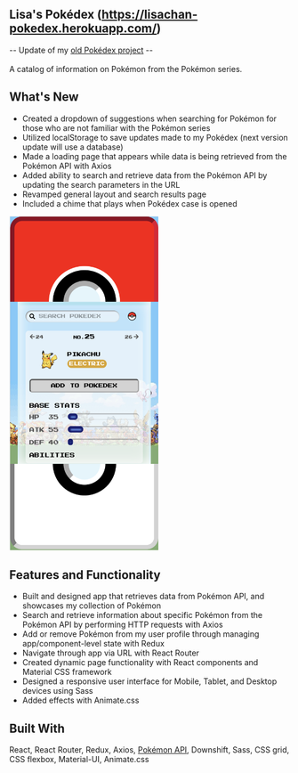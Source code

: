 ## Lisa's Pokédex (<a href="https://lisachan-pokedex.herokuapp.com/">https://lisachan-pokedex.herokuapp.com/</a>)
-- Update of my <a href="https://github.com/xlisachan/javascript_pokedex">old Pokédex project</a> --
<br />
<br />
A catalog of information on Pokémon from the Pokémon series.

## What's New
* Created a dropdown of suggestions when searching for Pokémon for those who are not familiar with the Pokémon series
* Utilized localStorage to save updates made to my Pokédex (next version update will use a database)
* Made a loading page that appears while data is being retrieved from the Pokémon API with Axios
* Added ability to search and retrieve data from the Pokémon API by updating the search parameters in the URL
* Revamped general layout and search results page
* Included a chime that plays when Pokédex case is opened

<a href="https://lisachan-pokedex.herokuapp.com/">
  <img style="height: 600px; width: auto;" src="https://github.com/xlisachan/react_pokedex/blob/master/src/assets/images/Screen%20Shot%202020-04-06%20at%202.23.33%20PM.png?raw=true" alt="screenshot of Pokedex React project" />
</a>

## Features and Functionality
* Built and designed app that retrieves data from Pokémon API, and showcases my collection of Pokémon
* Search and retrieve information about specific Pokémon from the Pokémon API by performing HTTP requests with Axios
* Add or remove Pokémon from my user profile through managing app/component-level state with Redux
* Navigate through app via URL with React Router
* Created dynamic page functionality with React components and Material CSS framework
* Designed a responsive user interface for Mobile, Tablet, and Desktop devices using Sass
* Added effects with Animate.css
   
## Built With
React, React Router, Redux, Axios, <a href="https://pokeapi.co/">Pokémon API</a>, Downshift, Sass, CSS grid, CSS flexbox, Material-UI, Animate.css
